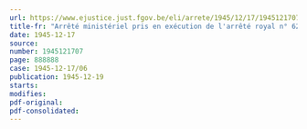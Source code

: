 ```yaml
---
url: https://www.ejustice.just.fgov.be/eli/arrete/1945/12/17/1945121707/justel
title-fr: "Arrêté ministériel pris en exécution de l'arrêté royal n° 62 du 16 novembre 1939, portant réglementation de l'activité professionnelle des étrangers et déterminant les conditions, les formalités et les droits de timbre auxquels sont soumises l'introduction de la demande, la délivrance et la prorogation de la "Carte professionnelle""
date: 1945-12-17
source:
number: 1945121707
page: 888888
case: 1945-12-17/06
publication: 1945-12-19
starts:
modifies:
pdf-original:
pdf-consolidated:
---
```


